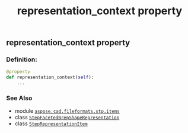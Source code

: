 ﻿---
title: representation_context property
second_title: Aspose.CAD for Python via .NET API References
description: 
type: docs
weight: 60
url: /python-net/aspose.cad.fileformats.stp.items/stepfacetedbrepshaperepresentation/representation_context/
is_root: false
---

## representation_context property

### Definition:
```python
@property
def representation_context(self):
    ...
```

### See Also
* module [`aspose.cad.fileformats.stp.items`](../../)
* class [`StepFacetedBrepShapeRepresentation`](/cad/python-net/aspose.cad.fileformats.stp.items/stepfacetedbrepshaperepresentation)
* class [`StepRepresentationItem`](/cad/python-net/aspose.cad.fileformats.stp.items/steprepresentationitem)
